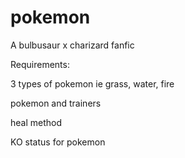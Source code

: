 # pokemon
A bulbusaur x charizard fanfic


Requirements:

3 types of pokemon
ie grass, water, fire

pokemon and trainers

heal method

KO status for pokemon

